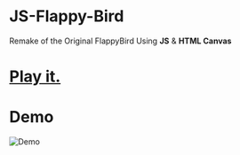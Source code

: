 # JS-Flappy-Bird
Remake of the Original FlappyBird Using **JS** &amp; **HTML Canvas** 
# [Play it.](https://js-flappy-bird-nigga.vercel.app/)
# Demo
![Demo](https://user-images.githubusercontent.com/44725090/67148880-e7dba280-f2a4-11e9-8dbf-d154842ee0cf.gif)
